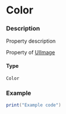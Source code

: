 # Color
### Description
Property description

Property of [UIImage](/classes/UIImage/)

#### Type
`Color`

### Example
```lua
print("Example code")
```
